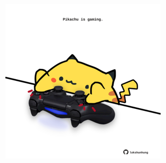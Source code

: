 <!-- built at 15/12/2021, 12:06:48 UTC -->
<p align="center">
  <img width="500" height="500" src="./ReadmeImage.svg">
</p>
